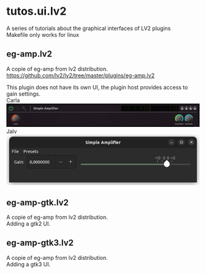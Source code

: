 # tutos.ui.lv2
A series of tutorials about the graphical interfaces of LV2 plugins<br/>
Makefile only works for linux<br/>

## eg-amp.lv2<br/>
A copie of eg-amp from lv2 distribution.<br/>
https://github.com/lv2/lv2/tree/master/plugins/eg-amp.lv2<br/>

This plugin does not have its own UI, the plugin host provides access to gain settings.<br/>
Carla<br/>
![alt text](https://github.com/lherg/tutos.ui.lv2/blob/main/png/eg-amp-carla.png)<br/>
Jalv<br/>
![alt text](https://github.com/lherg/tutos.ui.lv2/blob/main/png/eg-amp-jalv.png)<br/>

## eg-amp-gtk.lv2<br/>
A copie of eg-amp from  lv2 distribution.<br/>
Adding a gtk2 UI.<br/>

## eg-amp-gtk3.lv2<br/>
A copie of eg-amp from  lv2 distribution.<br/>
Adding a gtk3 UI.<br/>

